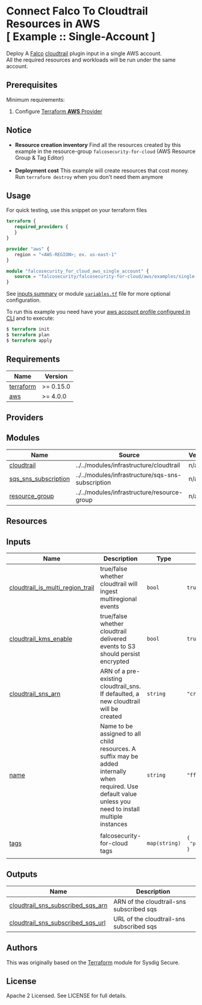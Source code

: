 # Connect Falco To Cloudtrail Resources in AWS<br/>[ Example :: Single-Account ]

Deploy A [Falco](https://github.com/falcosecurity/falco) [cloudtrail](https://github.com/falcosecurity/plugins/tree/master/plugins/cloudtrail) plugin input in a single AWS account.<br/>
All the required resources and workloads will be run under the same account.

## Prerequisites

Minimum requirements:

1. Configure [Terraform **AWS** Provider](https://registry.terraform.io/providers/hashicorp/aws/latest/docs)

## Notice

* **Resource creation inventory** Find all the resources created by this example in the resource-group `falcosecurity-for-cloud` (AWS Resource Group & Tag Editor) <br/><br/>
* **Deployment cost** This example will create resources that cost money.<br/>Run `terraform destroy` when you don't need them anymore


## Usage

For quick testing, use this snippet on your terraform files

```terraform
terraform {
   required_providers {
   }
}

provider "aws" {
   region = "<AWS-REGION>; ex. us-east-1"
}

module "falcosecurity_for_cloud_aws_single_account" {
   source = "falcosecurity/falcosecurity-for-cloud/aws/examples/single-account"
}
```

See [inputs summary](#inputs) or module [`variables.tf`](https://github.com/falcosecurity/falco-cloudtrail-terraform/blob/master/examples/single-account/variables.tf) file for more optional configuration.

To run this example you need have your [aws account profile configured in CLI](https://docs.aws.amazon.com/cli/latest/userguide/cli-configure-profiles.html) and to execute:
```terraform
$ terraform init
$ terraform plan
$ terraform apply
```

<!-- BEGIN_TF_DOCS -->
## Requirements

| Name | Version |
|------|---------|
| <a name="requirement_terraform"></a> [terraform](#requirement\_terraform) | >= 0.15.0 |
| <a name="requirement_aws"></a> [aws](#requirement\_aws) | >= 4.0.0 |

## Providers

## Modules

| Name | Source | Version |
|------|--------|---------|
| <a name="module_cloudtrail"></a> [cloudtrail](#module\_cloudtrail) | ../../modules/infrastructure/cloudtrail | n/a |
| <a name="module_sqs_sns_subscription"></a> [sqs_sns_subscription](#module\_sqs\_sns\_subscription) | ../../modules/infrastructure/sqs-sns-subscription | n/a |
| <a name="module_resource_group"></a> [resource\_group](#module\_resource\_group) | ../../modules/infrastructure/resource-group | n/a |

## Resources

## Inputs

| Name | Description | Type | Default | Required |
|------|-------------|------|---------|:--------:|
| <a name="input_cloudtrail_is_multi_region_trail"></a> [cloudtrail\_is\_multi\_region\_trail](#input\_cloudtrail\_is\_multi\_region\_trail) | true/false whether cloudtrail will ingest multiregional events | `bool` | `true` | no |
| <a name="input_cloudtrail_kms_enable"></a> [cloudtrail\_kms\_enable](#input\_cloudtrail\_kms\_enable) | true/false whether cloudtrail delivered events to S3 should persist encrypted | `bool` | `true` | no |
| <a name="input_cloudtrail_sns_arn"></a> [cloudtrail\_sns\_arn](#input\_cloudtrail\_sns\_arn) | ARN of a pre-existing cloudtrail\_sns. If defaulted, a new cloudtrail will be created | `string` | `"create"` | no |
| <a name="input_name"></a> [name](#input\_name) | Name to be assigned to all child resources. A suffix may be added internally when required. Use default value unless you need to install multiple instances | `string` | `"ffc"` | no |
| <a name="input_tags"></a> [tags](#input\_tags) | falcosecurity-for-cloud tags | `map(string)` | <pre>{<br>  "product": "falcosecurity-for-cloud"<br>}</pre> | no |


## Outputs

| Name | Description |
|------|-------------|
| <a name="output_cloudtrail_sns_subscribed_sqs_arn"></a> [cloudtrail\_sns\_subscribed\_sqs\_arn](#output\_cloudtrail\_sns\_subscribed\_sqs\_arn) | ARN of the cloudtrail-sns subscribed sqs |
| <a name="output_cloudtrail_sns_subscribed_sqs_url"></a> [cloudtrail\_sns\_subscribed\_sqs\_url](#output\_cloudtrail\_sns\_subscribed\_sqs\_url) | URL of the cloudtrail-sns subscribed sqs |
<!-- END_TF_DOCS -->

## Authors

This was originally based on the [Terraform](https://github.com/sysdiglabs/terraform-aws-secure-for-cloud) module for Sysdig Secure.

## License

Apache 2 Licensed. See LICENSE for full details.
